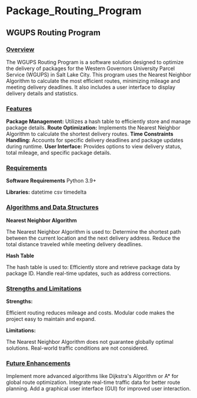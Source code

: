 # Package_Routing_Program

## WGUPS Routing Program

### <ins>Overview</ins>

The WGUPS Routing Program is a software solution designed to optimize the delivery of packages for the Western Governors University Parcel Service (WGUPS) in Salt Lake City. This program uses the Nearest Neighbor Algorithm to calculate the most efficient routes, minimizing mileage and meeting delivery deadlines. It also includes a user interface to display delivery details and statistics.


### <ins>Features</ins>

**Package Management:** Utilizes a hash table to efficiently store and manage package details.
**Route Optimization:** Implements the Nearest Neighbor Algorithm to calculate the shortest delivery routes.
**Time Constraints Handling:** Accounts for specific delivery deadlines and package updates during runtime.
**User Interface:** Provides options to view delivery status, total mileage, and specific package details.


### <ins>Requirements</ins>

**Software Requirements**
Python 3.9+

**Libraries:**
datetime
csv
timedelta



### <ins>Algorithms and Data Structures</ins>

**Nearest Neighbor Algorithm**

The Nearest Neighbor Algorithm is used to:
Determine the shortest path between the current location and the next delivery address.
Reduce the total distance traveled while meeting delivery deadlines.

**Hash Table**

The hash table is used to:
Efficiently store and retrieve package data by package ID.
Handle real-time updates, such as address corrections.



### <ins>Strengths and Limitations</ins>

**Strengths:**

Efficient routing reduces mileage and costs.
Modular code makes the project easy to maintain and expand.

**Limitations:**

The Nearest Neighbor Algorithm does not guarantee globally optimal solutions.
Real-world traffic conditions are not considered.

### <ins>Future Enhancements</ins>

Implement more advanced algorithms like Dijkstra's Algorithm or A* for global route optimization.
Integrate real-time traffic data for better route planning.
Add a graphical user interface (GUI) for improved user interaction.
